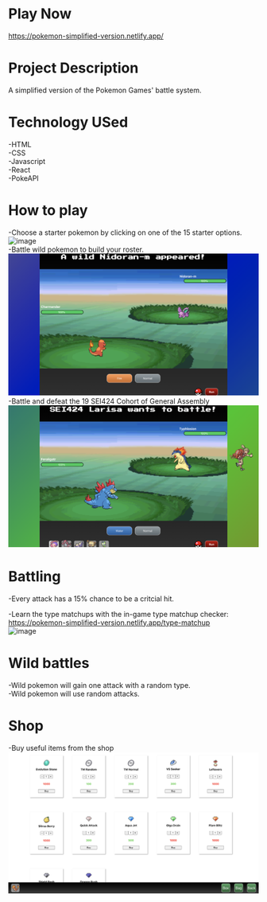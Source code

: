# Play Now
https://pokemon-simplified-version.netlify.app/

# Project Description
A simplified version of the Pokemon Games' battle system.

# Technology USed
-HTML  
-CSS  
-Javascript  
-React  
-PokeAPI  

# How to play
-Choose a starter pokemon by clicking on one of the 15 starter options.  
![image](Screenshots/screenshot4.png)  
-Battle wild pokemon to build your roster.  
![image](Screenshots/screenshot5.png)  
-Battle and defeat the 19 SEI424 Cohort of General Assembly  
![image](Screenshots/screenshot6.png)  

# Battling 
-Every attack has a 15% chance to be a critcial hit.  

-Learn the type matchups with the in-game type matchup checker:  
https://pokemon-simplified-version.netlify.app/type-matchup  
![image](Screenshots/screenshot7.png)  


# Wild battles
-Wild pokemon will gain one attack with a random type.  
-Wild pokemon will use random attacks.

# Shop
-Buy useful items from the shop  
![image](Screenshots/screenshot8.png)

